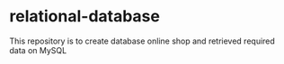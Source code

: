 # relational-database
This repository is to create database online shop and retrieved required data on MySQL
